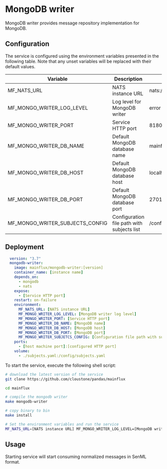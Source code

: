 # MongoDB writer

MongoDB writer provides message repository implementation for MongoDB.

## Configuration

The service is configured using the environment variables presented in the
following table. Note that any unset variables will be replaced with their
default values.

| Variable                         | Description                                 | Default                |
|----------------------------------|---------------------------------------------|------------------------|
| MF_NATS_URL                      | NATS instance URL                           | nats://localhost:4222  |
| MF_MONGO_WRITER_LOG_LEVEL        | Log level for MongoDB writer                | error                  |
| MF_MONGO_WRITER_PORT             | Service HTTP port                           | 8180                   |
| MF_MONGO_WRITER_DB_NAME          | Default MongoDB database name               | mainflux               |
| MF_MONGO_WRITER_DB_HOST          | Default MongoDB database host               | localhost              |
| MF_MONGO_WRITER_DB_PORT          | Default MongoDB database port               | 27017                  |
| MF_MONGO_WRITER_SUBJECTS_CONFIG  | Configuration file path with subjects list  | /config/subjects.toml  |

## Deployment

```yaml
  version: "3.7"
  mongodb-writer:
    image: mainflux/mongodb-writer:[version]
    container_name: [instance name]
    depends_on:
      - mongodb
      - nats
    expose:
      - [Service HTTP port]
    restart: on-failure
    environment:
      MF_NATS_URL: [NATS instance URL]
      MF_MONGO_WRITER_LOG_LEVEL: [MongoDB writer log level]
      MF_MONGO_WRITER_PORT: [Service HTTP port]
      MF_MONGO_WRITER_DB_NAME: [MongoDB name]
      MF_MONGO_WRITER_DB_HOST: [MongoDB host]
      MF_MONGO_WRITER_DB_PORT: [MongoDB port]
      MF_MONGO_WRITER_SUBJETCS_CONFIG: [Configuration file path with subjects list]
    ports:
      - [host machine port]:[configured HTTP port]
    volume:
      - ./subjects.yaml:/config/subjects.yaml
```

To start the service, execute the following shell script:

```bash
# download the latest version of the service
git clone https://github.com/cloustone/pandas/mainflux

cd mainflux

# compile the mongodb writer
make mongodb-writer

# copy binary to bin
make install

# Set the environment variables and run the service
MF_NATS_URL=[NATS instance URL] MF_MONGO_WRITER_LOG_LEVEL=[MongoDB writer log level] MF_MONGO_WRITER_PORT=[Service HTTP port] MF_MONGO_WRITER_DB_NAME=[MongoDB database name] MF_MONGO_WRITER_DB_HOST=[MongoDB database host] MF_MONGO_WRITER_DB_PORT=[MongoDB database port] MF_MONGO_WRITER_SUBJETCS_CONFIG=[Configuration file path with subjetcs list] $GOBIN/mainflux-mongodb-writer
```

## Usage

Starting service will start consuming normalized messages in SenML format.
